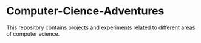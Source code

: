 # Computer-Cience-Adventures
This repository contains projects and experiments related to different areas of computer science.
